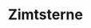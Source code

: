 ---
layout: recipe
title: "Zimtsterne"
vegan: true

image: zimtsterne.jpg

tags:
- Vegan
- Kekse

categories: Kekse

ingredients:
# Teig
- 200 g Puderzucker
- 2 EL Zimt
- 8 EL Wasser
- 1 EL Zitronensaft
- 200 g gemahlene Haselnüsse
- 200 g gemahlene Mandeln
- 1 EL geriebene Orangenschale
- Mehl für die Arbeitsfläche
# Glasur
- 150 g Puderzucker
- etwas Wasser
- 1 TL Zimt

directions:
- Alle Zutaten für den Teig, bis auf das Mehl, sorgfältig miteinander vermengen. Nicht wundern, der Teig ist sehr klebrig.
- Die Arbeitsfläche großzügig mit Mehl bestäuben und den Teig ca.  1 cm dick ausrollen. Falls der Teig sich nur sehr schwer verarbeiten  lässt, während der Verarbeitung nach und nach etwas Mehl unterkneten.
- Den Backofen auf 230°C vorheizen.
- Mit einem Plätzchenausstecher Sterne ausstechen und auf ein mit  Backpapier bestücktes Blech legen. Teigreste wieder zügig zusammenfügen, ausrollen und ebenfalls ausstechen, bis der ganze Teig verbraucht ist.
- Die Kekse im Ofen für 5*7 Minuten backen, nicht länger. Die Sterne  sind noch relativ weich, wenn sie aus dem Ofen kommen, werden beim  Abkühlen aber noch fest. Die Kekse auf einem Kuchengitter abkühlen  lassen.
- In der Zwischenzeit für die Glasur Puderzucker und Zimt mischen und mit gerade so viel Wasser verrühren, bis eine dickflüssige Masse  entsteht. Falls die Glasur zu dünn wird, etwas mehr Puderzucker  hinzugeben.
- Die abgekühlten Zimtsterne mit der Glasur bestreichen.

durations:
    prepTime: 25min
    bakeTime: 5-7min
    totalTime: 30min

servings: 60

source: https://www.peta.de/zimtsterne
---